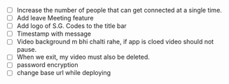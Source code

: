 - [ ] Increase the number of people that can get connected at a single time.
- [ ] Add leave Meeting feature
- [ ] Add logo of S.G. Codes to the title bar 
- [ ] Timestamp with message
- [ ] Video background m bhi chalti rahe, if app is cloed video should not pause.
- [ ] When we exit, my video must also be deleted.
- [ ] password encryption
- [ ] change base url while deploying